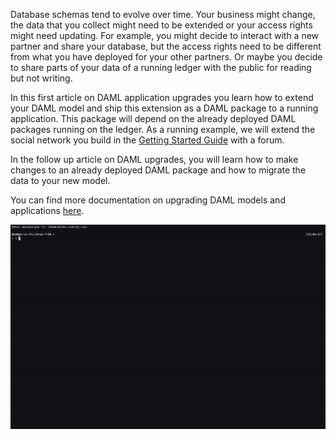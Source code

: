 Database schemas tend to evolve over time. Your business might change, the data that you collect
might need to be extended or your access rights might need updating. For example, you might decide
to interact with a new partner and share your database, but the access rights need to be different
from what you have deployed for your other partners. Or maybe you decide to share parts of your data
of a running ledger with the public for reading but not writing.

In this first article on DAML application upgrades you learn how to extend your DAML model and ship this
extension as a DAML package to a running application. This package will depend on the already deployed
DAML packages running on the ledger. As a running example, we will extend the social network you build in
the [Getting Started Guide](https://daml.com/learn/getting-started/) with a forum.

In the follow up article on DAML upgrades, you will learn how to make changes to an already deployed
DAML package and how to migrate the data to your new model.

You can find more documentation on upgrading DAML models and applications
[here](https://docs.daml.com/upgrade/index.html).

![AsciiCinema](assets/upgrading-daml-models.gif)
